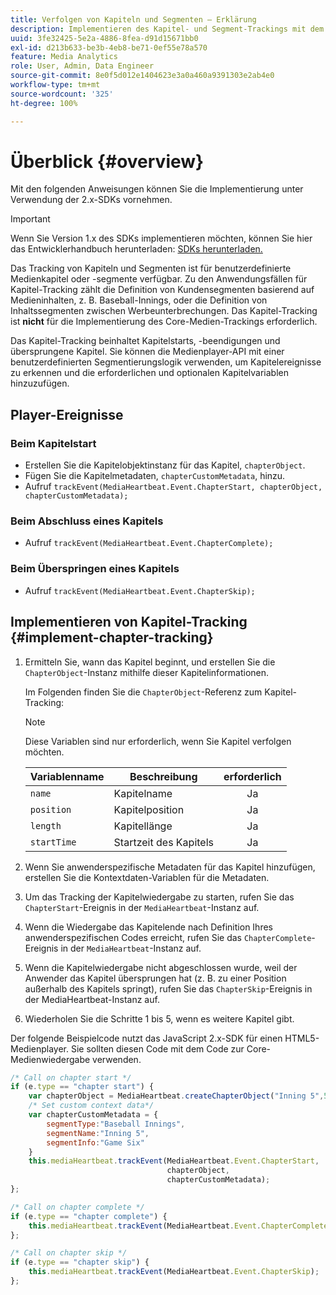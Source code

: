 ```yaml
---
title: Verfolgen von Kapiteln und Segmenten – Erklärung
description: Implementieren des Kapitel- und Segment-Trackings mit dem Media SDK.
uuid: 3fe32425-5e2a-4886-8fea-d91d15671bb0
exl-id: d213b633-be3b-4eb8-be71-0ef55e78a570
feature: Media Analytics
role: User, Admin, Data Engineer
source-git-commit: 8e0f5d012e1404623e3a0a460a9391303e2ab4e0
workflow-type: tm+mt
source-wordcount: '325'
ht-degree: 100%

---
```


# Überblick {#overview}

Mit den folgenden Anweisungen können Sie die Implementierung unter Verwendung der 2.x-SDKs vornehmen.

>[!IMPORTANT]
> 
> Wenn Sie Version 1.x des SDKs implementieren möchten, können Sie hier das Entwicklerhandbuch herunterladen: [SDKs herunterladen.](/help/sdk-implement/download-sdks.md)

Das Tracking von Kapiteln und Segmenten ist für benutzerdefinierte Medienkapitel oder -segmente verfügbar. Zu den Anwendungsfällen für Kapitel-Tracking zählt die Definition von Kundensegmenten basierend auf Medieninhalten, z. B. Baseball-Innings, oder die Definition von Inhaltssegmenten zwischen Werbeunterbrechungen. Das Kapitel-Tracking ist **nicht** für die Implementierung des Core-Medien-Trackings erforderlich.

Das Kapitel-Tracking beinhaltet Kapitelstarts, -beendigungen und übersprungene Kapitel. Sie können die Medienplayer-API mit einer benutzerdefinierten Segmentierungslogik verwenden, um Kapitelereignisse zu erkennen und die erforderlichen und optionalen Kapitelvariablen hinzuzufügen.

## Player-Ereignisse

### Beim Kapitelstart

* Erstellen Sie die Kapitelobjektinstanz für das Kapitel, `chapterObject`.
* Fügen Sie die Kapitelmetadaten, `chapterCustomMetadata`, hinzu.
* Aufruf `trackEvent(MediaHeartbeat.Event.ChapterStart, chapterObject, chapterCustomMetadata);`

### Beim Abschluss eines Kapitels

* Aufruf `trackEvent(MediaHeartbeat.Event.ChapterComplete);`

### Beim Überspringen eines Kapitels

* Aufruf `trackEvent(MediaHeartbeat.Event.ChapterSkip);`

## Implementieren von Kapitel-Tracking {#implement-chapter-tracking}

1. Ermitteln Sie, wann das Kapitel beginnt, und erstellen Sie die `ChapterObject`-Instanz mithilfe dieser Kapitelinformationen.

   Im Folgenden finden Sie die `ChapterObject`-Referenz zum Kapitel-Tracking:

   >[!NOTE]
   >
   >Diese Variablen sind nur erforderlich, wenn Sie Kapitel verfolgen möchten.

   | Variablenname | Beschreibung | erforderlich |
   | --- | --- | :---: |
   | `name` | Kapitelname | Ja |
   | `position` | Kapitelposition | Ja |
   | `length` | Kapitellänge | Ja |
   | `startTime` | Startzeit des Kapitels | Ja |

1. Wenn Sie anwenderspezifische Metadaten für das Kapitel hinzufügen, erstellen Sie die Kontextdaten-Variablen für die Metadaten.
1. Um das Tracking der Kapitelwiedergabe zu starten, rufen Sie das `ChapterStart`-Ereignis in der `MediaHeartbeat`-Instanz auf.
1. Wenn die Wiedergabe das Kapitelende nach Definition Ihres anwenderspezifischen Codes erreicht, rufen Sie das `ChapterComplete`-Ereignis in der `MediaHeartbeat`-Instanz auf.
1. Wenn die Kapitelwiedergabe nicht abgeschlossen wurde, weil der Anwender das Kapitel übersprungen hat (z. B. zu einer Position außerhalb des Kapitels springt), rufen Sie das `ChapterSkip`-Ereignis in der MediaHeartbeat-Instanz auf.
1. Wiederholen Sie die Schritte 1 bis 5, wenn es weitere Kapitel gibt.

Der folgende Beispielcode nutzt das JavaScript 2.x-SDK für einen HTML5-Medienplayer. Sie sollten diesen Code mit dem Code zur Core-Medienwiedergabe verwenden.

```js
/* Call on chapter start */
if (e.type == "chapter start") {
    var chapterObject = MediaHeartbeat.createChapterObject("Inning 5",5,500,2500);
    /* Set custom context data*/
    var chapterCustomMetadata = {
        segmentType:"Baseball Innings",
        segmentName:"Inning 5",
        segmentInfo:"Game Six"
    }
    this.mediaHeartbeat.trackEvent(MediaHeartbeat.Event.ChapterStart,  
                                   chapterObject,  
                                   chapterCustomMetadata);
};

/* Call on chapter complete */
if (e.type == "chapter complete") {
    this.mediaHeartbeat.trackEvent(MediaHeartbeat.Event.ChapterComplete);
};

/* Call on chapter skip */
if (e.type == "chapter skip") {
    this.mediaHeartbeat.trackEvent(MediaHeartbeat.Event.ChapterSkip);
};
```
